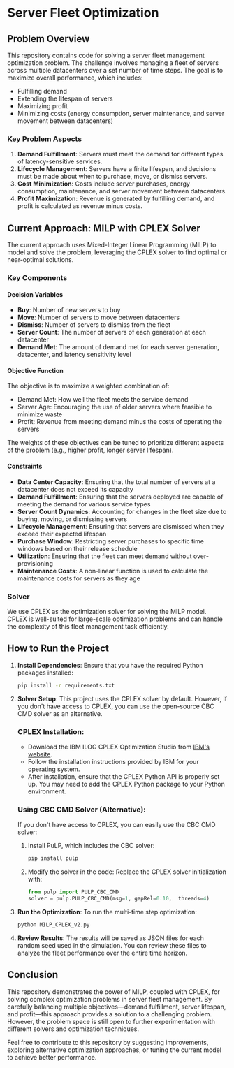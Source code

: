 # Server Fleet Optimization

## Problem Overview

This repository contains code for solving a server fleet management optimization problem. The challenge involves managing a fleet of servers across multiple datacenters over a set number of time steps. The goal is to maximize overall performance, which includes:

- Fulfilling demand
- Extending the lifespan of servers
- Maximizing profit
- Minimizing costs (energy consumption, server maintenance, and server movement between datacenters)

### Key Problem Aspects

1. **Demand Fulfillment**: Servers must meet the demand for different types of latency-sensitive services.
2. **Lifecycle Management**: Servers have a finite lifespan, and decisions must be made about when to purchase, move, or dismiss servers.
3. **Cost Minimization**: Costs include server purchases, energy consumption, maintenance, and server movement between datacenters.
4. **Profit Maximization**: Revenue is generated by fulfilling demand, and profit is calculated as revenue minus costs.

## Current Approach: MILP with CPLEX Solver

The current approach uses Mixed-Integer Linear Programming (MILP) to model and solve the problem, leveraging the CPLEX solver to find optimal or near-optimal solutions.

### Key Components

#### Decision Variables
- **Buy**: Number of new servers to buy
- **Move**: Number of servers to move between datacenters
- **Dismiss**: Number of servers to dismiss from the fleet
- **Server Count**: The number of servers of each generation at each datacenter
- **Demand Met**: The amount of demand met for each server generation, datacenter, and latency sensitivity level

#### Objective Function
The objective is to maximize a weighted combination of:
- Demand Met: How well the fleet meets the service demand
- Server Age: Encouraging the use of older servers where feasible to minimize waste
- Profit: Revenue from meeting demand minus the costs of operating the servers

The weights of these objectives can be tuned to prioritize different aspects of the problem (e.g., higher profit, longer server lifespan).

#### Constraints
- **Data Center Capacity**: Ensuring that the total number of servers at a datacenter does not exceed its capacity
- **Demand Fulfillment**: Ensuring that the servers deployed are capable of meeting the demand for various service types
- **Server Count Dynamics**: Accounting for changes in the fleet size due to buying, moving, or dismissing servers
- **Lifecycle Management**: Ensuring that servers are dismissed when they exceed their expected lifespan
- **Purchase Window**: Restricting server purchases to specific time windows based on their release schedule
- **Utilization**: Ensuring that the fleet can meet demand without over-provisioning
- **Maintenance Costs**: A non-linear function is used to calculate the maintenance costs for servers as they age

### Solver
We use CPLEX as the optimization solver for solving the MILP model. CPLEX is well-suited for large-scale optimization problems and can handle the complexity of this fleet management task efficiently.

## How to Run the Project

1. **Install Dependencies**:
   Ensure that you have the required Python packages installed:
   ```bash
   pip install -r requirements.txt
   ```

2. **Solver Setup**:
   This project uses the CPLEX solver by default. However, if you don't have access to CPLEX, you can use the open-source CBC CMD solver as an alternative.

   ### CPLEX Installation:
   - Download the IBM ILOG CPLEX Optimization Studio from [IBM's website](https://www.ibm.com/analytics/cplex-optimizer).
   - Follow the installation instructions provided by IBM for your operating system.
   - After installation, ensure that the CPLEX Python API is properly set up. You may need to add the CPLEX Python package to your Python environment.

   ### Using CBC CMD Solver (Alternative):
   If you don't have access to CPLEX, you can easily use the CBC CMD solver:
   
   1. Install PuLP, which includes the CBC solver:
      ```bash
      pip install pulp
      ```

   2. Modify the solver in the code:
      Replace the CPLEX solver initialization with:
      ```python
      from pulp import PULP_CBC_CMD
      solver = pulp.PULP_CBC_CMD(msg=1, gapRel=0.10,  threads=4)
      ```

3. **Run the Optimization**:
   To run the multi-time step optimization:
   ```bash
   python MILP_CPLEX_v2.py
   ```

4. **Review Results**:
   The results will be saved as JSON files for each random seed used in the simulation. You can review these files to analyze the fleet performance over the entire time horizon.

## Conclusion

This repository demonstrates the power of MILP, coupled with CPLEX, for solving complex optimization problems in server fleet management. By carefully balancing multiple objectives—demand fulfillment, server lifespan, and profit—this approach provides a solution to a challenging problem. However, the problem space is still open to further experimentation with different solvers and optimization techniques.

Feel free to contribute to this repository by suggesting improvements, exploring alternative optimization approaches, or tuning the current model to achieve better performance.

